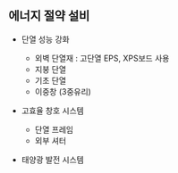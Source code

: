 ## 에너지 절약 설비

- 단열 성능 강화
  - 외벽 단열재 : 고단열 EPS, XPS보드 사용
  - 지붕 단열
  - 기초 단열
  - 이중창 (3중유리)
 
- 고효율 창호 시스템
  - 단열 프레임
  - 외부 셔터
 
- 태양광 발전 시스템
